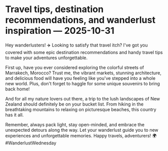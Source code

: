# Travel tips, destination recommendations, and wanderlust inspiration — 2025-10-31

Hey wanderlusters! ✈️ Looking to satisfy that travel itch? I've got you covered with some epic destination recommendations and handy travel tips to make your adventures unforgettable. 

First up, have you ever considered exploring the colorful streets of Marrakech, Morocco? Trust me, the vibrant markets, stunning architecture, and delicious food will have you feeling like you've stepped into a whole new world. Plus, don't forget to haggle for some unique souvenirs to bring back home!

And for all my nature lovers out there, a trip to the lush landscapes of New Zealand should definitely be on your bucket list. From hiking in the breathtaking mountains to relaxing on picturesque beaches, this country has it all.

Remember, always pack light, stay open-minded, and embrace the unexpected detours along the way. Let your wanderlust guide you to new experiences and unforgettable memories. Happy travels, adventurers! 🌍 #WanderlustWednesday